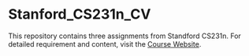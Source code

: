 # Stanford_CS231n_CV

This repository contains three assignments from Standford CS231n. For detailed requirement and content, visit the [Course Website](http://cs231n.stanford.edu/).
